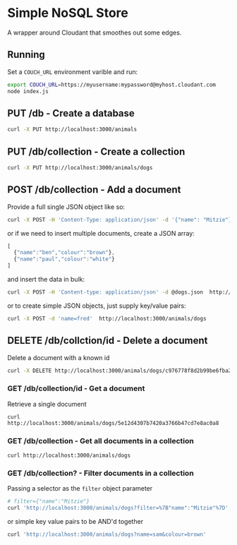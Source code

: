 # Simple NoSQL Store

A wrapper around Cloudant that smoothes out some edges.

## Running

Set a `COUCH_URL` environment varible and run:

```sh
export COUCH_URL=https://myusername:mypassword@myhost.cloudant.com
node index.js
```

## PUT /db - Create a database

```sh
curl -X PUT http://localhost:3000/animals
```

## PUT /db/collection - Create a collection

```sh
curl -X PUT http://localhost:3000/animals/dogs
```

## POST /db/collection - Add a document

Provide a full single JSON object like so:

```sh
curl -X POST -H 'Content-Type: application/json' -d '{"name": "Mitzie"}' http://localhost:3000/animals/dogs
```

or if we need to insert multiple documents, create a JSON array:

```js
[
  {"name":"ben","colour":"brown"},
  {"name":"paul","colour":"white"}
]
```

and insert the data in bulk:

```sh
curl -X POST -H 'Content-type: application/json' -d @dogs.json  http://localhost:3000/animals/dogs
```

or to create simple JSON objects, just supply key/value pairs:

```sh
curl -X POST -d 'name=fred'  http://localhost:3000/animals/dogs
```

## DELETE /db/collction/id - Delete a document

Delete a document with a known id

```sh
curl -X DELETE http://localhost:3000/animals/dogs/c976778f8d2b99be6fba29875f945e69
```

### GET /db/collection/id - Get a document

Retrieve a single document

```
curl http://localhost:3000/animals/dogs/5e12d4307b7420a3766b47cd7e8ac0a8
```

### GET /db/collection - Get all documents in a collection

```
curl http://localhost:3000/animals/dogs
```

### GET /db/collection? - Filter documents in a collection

Passing a selector as the `filter` object parameter

```sh
# filter={"name":"Mitzie"}
curl 'http://localhost:3000/animals/dogs?filter=%7B"name":"Mitzie"%7D'
```

or simple key value pairs to be AND'd together

```sh
curl 'http://localhost:3000/animals/dogs?name=sam&colour=brown'
```
